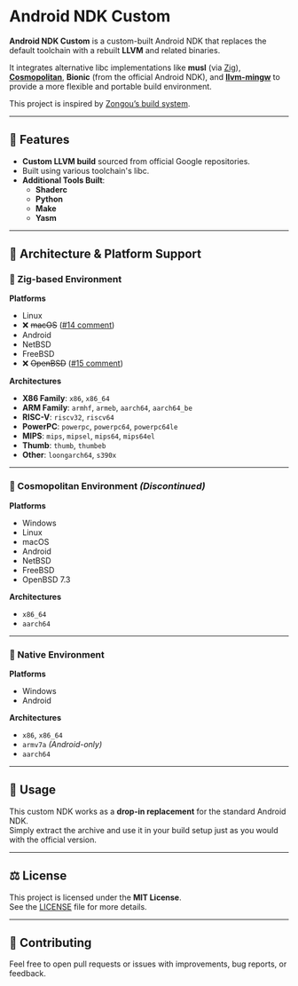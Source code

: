 # Android NDK Custom

**Android NDK Custom** is a custom-built Android NDK that replaces the default toolchain with a rebuilt **LLVM** and related binaries.

It integrates alternative libc implementations like **musl** (via [Zig](https://ziglang.org)), **[Cosmopolitan](https://justine.lol/cosmopolitan)**, **Bionic** (from the official Android NDK), and **[llvm-mingw](https://github.com/mstorsjo/llvm-mingw)** to provide a more flexible and portable build environment.

This project is inspired by [Zongou’s build system](https://github.com/zongou/build/tree/main/.github/workflows).


---

## 🚀 Features

- **Custom LLVM build** sourced from official Google repositories.  
- Built using various toolchain's libc.  
- **Additional Tools Built**:
  - **Shaderc**
  - **Python**
  - **Make**
  - **Yasm**

---

## 🧭 Architecture & Platform Support

### 🔹 Zig-based Environment

**Platforms**
- Linux  
- ❌ ~~macOS~~ ([#14 comment](https://github.com/HomuHomu833/android-ndk-custom/issues/14#issuecomment-3346720483))  
- Android  
- NetBSD  
- FreeBSD  
- ❌ ~~OpenBSD~~ ([#15 comment](https://github.com/HomuHomu833/android-ndk-custom/issues/15#issuecomment-3378450872))

**Architectures**
- **X86 Family**: `x86`, `x86_64`  
- **ARM Family**: `armhf`, `armeb`, `aarch64`, `aarch64_be`  
- **RISC-V**: `riscv32`, `riscv64`  
- **PowerPC**: `powerpc`, `powerpc64`, `powerpc64le`  
- **MIPS**: `mips`, `mipsel`, `mips64`, `mips64el`  
- **Thumb**: `thumb`, `thumbeb`  
- **Other**: `loongarch64`, `s390x`

---

### 🔹 Cosmopolitan Environment *(Discontinued)*

**Platforms**
- Windows  
- Linux  
- macOS  
- Android  
- NetBSD  
- FreeBSD  
- OpenBSD 7.3  

**Architectures**
- `x86_64`  
- `aarch64`

---

### 🔹 Native Environment

**Platforms**
- Windows  
- Android  

**Architectures**
- `x86`, `x86_64`  
- `armv7a` *(Android-only)*  
- `aarch64`

---

## 🧰 Usage

This custom NDK works as a **drop-in replacement** for the standard Android NDK.  
Simply extract the archive and use it in your build setup just as you would with the official version.

---

## ⚖️ License

This project is licensed under the **MIT License**.  
See the [LICENSE](LICENSE) file for more details.

---

## 💬 **Contributing**  
Feel free to open pull requests or issues with improvements, bug reports, or feedback.
